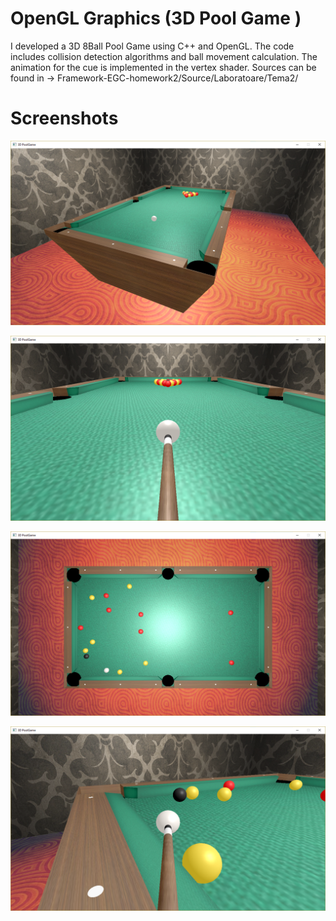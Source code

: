 # OpenGL Graphics (3D Pool Game )
I developed a 3D 8Ball Pool Game using C++ and OpenGL. The code includes collision detection algorithms and ball movement calculation. The animation for the cue is implemented in the vertex shader. 
Sources can be found in -> Framework-EGC-homework2/Source/Laboratoare/Tema2/
# Screenshots
![Screenshot](screenshots/PoolGame1.PNG?raw=true "Screenshot 1")

![Screenshot](screenshots/PoolGame2.PNG?raw=true "Screenshot 2")

![Screenshot](screenshots/PoolGame3.PNG?raw=true "Screenshot 3")

![Screenshot](screenshots/PoolGame4.PNG?raw=true "Screenshot 4")

